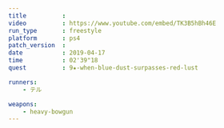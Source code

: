 ```yaml
---
title          :
video          : https://www.youtube.com/embed/TK3B5hBh46E
run_type       : freestyle
platform       : ps4
patch_version  :
date           : 2019-04-17
time           : 02'39"18
quest          : 9★-when-blue-dust-surpasses-red-lust

runners:
    - テル

weapons:
    - heavy-bowgun
---
```

